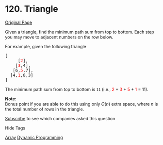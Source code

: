 # 120. Triangle

[Original Page](https://leetcode.com/problems/triangle/)

Given a triangle, find the minimum path sum from top to bottom. Each step you may move to adjacent numbers on the row below.

For example, given the following triangle  

<pre>[
     [<font color="red">2</font>],
    [<font color="red">3</font>,4],
   [6,<font color="red">5</font>,7],
  [4,<font color="red">1</font>,8,3]
]
</pre>

The minimum path sum from top to bottom is `11` (i.e., <font color="red">2</font> + <font color="red">3</font> + <font color="red">5</font> + <font color="red">1</font> = 11).

**Note:**  
Bonus point if you are able to do this using only _O_(_n_) extra space, where _n_ is the total number of rows in the triangle.

<div>

[Subscribe](/subscribe/) to see which companies asked this question

</div>

<div>

<div id="tags" class="btn btn-xs btn-warning">Hide Tags</div>

<span class="hidebutton" style="display: inline;">[Array](/tag/array/) [Dynamic Programming](/tag/dynamic-programming/)</span></div>